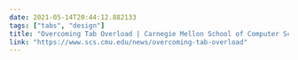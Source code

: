 ```yaml
---
date: 2021-05-14T20:44:12.882133
tags: ["tabs", "design"]
title: "Overcoming Tab Overload | Carnegie Mellon School of Computer Science"
link: "https://www.scs.cmu.edu/news/overcoming-tab-overload"
---
```

